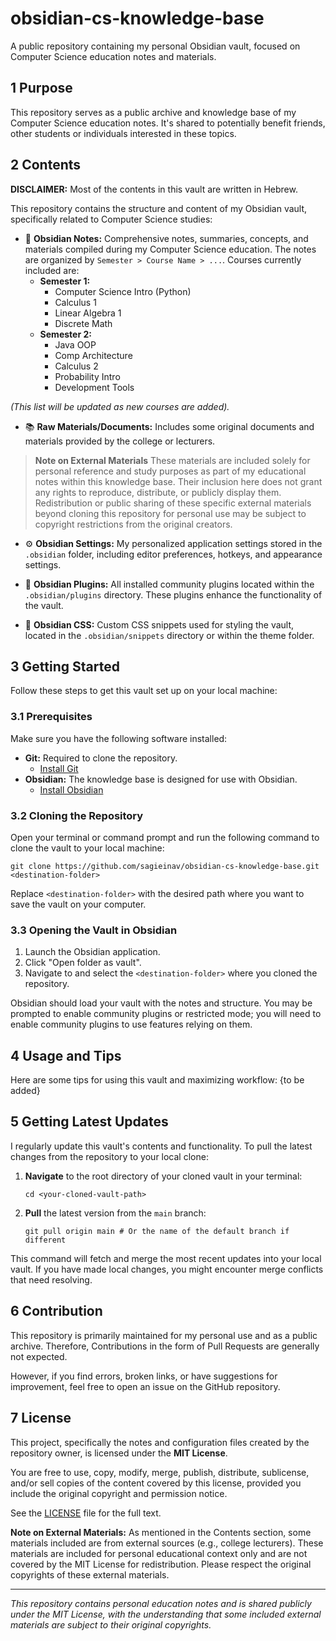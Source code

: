 # obsidian-cs-knowledge-base

A public repository containing my personal Obsidian vault, focused on Computer Science education notes and materials.
## 1 Purpose

This repository serves as a public archive and knowledge base of my Computer Science education notes. It's shared to potentially benefit friends, other students or individuals interested in these topics.
## 2 Contents
**DISCLAIMER:** Most of the contents in this vault are written in Hebrew.

This repository contains the structure and content of my Obsidian vault, specifically related to Computer Science studies:

-   📄 **Obsidian Notes:** Comprehensive notes, summaries, concepts, and materials compiled during my Computer Science education. The notes are organized by `Semester > Course Name > ...`. Courses currently included are:
    -   **Semester 1:**
        -   Computer Science Intro (Python)
        -   Calculus 1
        -   Linear Algebra 1
        -   Discrete Math
    -   **Semester 2:**
        -   Java OOP
        -   Comp Architecture
        -   Calculus 2
        -   Probability Intro
        -   Development Tools

*(This list will be updated as new courses are added).*

-   📚 **Raw Materials/Documents:** Includes some original documents and materials provided by the college or lecturers.
 > **Note on External Materials**
   These materials are included solely for personal reference and study purposes as part of my educational notes within this knowledge base. Their inclusion here does not grant any rights to reproduce, distribute, or publicly display them. Redistribution or public sharing of these specific external materials beyond cloning this repository for personal use may be subject to copyright restrictions from the original creators.


-   ⚙️ **Obsidian Settings:** My personalized application settings stored in the `.obsidian` folder, including editor preferences, hotkeys, and appearance settings.

-   🔌 **Obsidian Plugins:** All installed community plugins located within the `.obsidian/plugins` directory. These plugins enhance the functionality of the vault.

-   🎨 **Obsidian CSS:** Custom CSS snippets used for styling the vault, located in the `.obsidian/snippets` directory or within the theme folder.

## 3 Getting Started

Follow these steps to get this vault set up on your local machine:

### 3.1 Prerequisites

Make sure you have the following software installed:

*   **Git:** Required to clone the repository.
    *   [Install Git](https://git-scm.com/downloads)
*   **Obsidian:** The knowledge base is designed for use with Obsidian.
    *   [Install Obsidian](https://obsidian.md/download)

### 3.2 Cloning the Repository

Open your terminal or command prompt and run the following command to clone the vault to your local machine:

`git clone https://github.com/sagieinav/obsidian-cs-knowledge-base.git <destination-folder>`

Replace `<destination-folder>` with the desired path where you want to save the vault on your computer.

### 3.3 Opening the Vault in Obsidian

1.  Launch the Obsidian application.
2.  Click "Open folder as vault".
3.  Navigate to and select the `<destination-folder>` where you cloned the repository.

Obsidian should load your vault with the notes and structure. You may be prompted to enable community plugins or restricted mode; you will need to enable community plugins to use features relying on them.
## 4 Usage and Tips

Here are some tips for using this vault and maximizing workflow:
{to be added}
## 5 Getting Latest Updates

I regularly update this vault's contents and functionality.
To pull the latest changes from the repository to your local clone:

1.  **Navigate** to the root directory of your cloned vault in your terminal:

    `cd <your-cloned-vault-path>`

2.  **Pull** the latest version from the `main` branch:

    `git pull origin main # Or the name of the default branch if different`


This command will fetch and merge the most recent updates into your local vault. If you have made local changes, you might encounter merge conflicts that need resolving.
## 6 Contribution

This repository is primarily maintained for my personal use and as a public archive. Therefore, Contributions in the form of Pull Requests are generally not expected.

However, if you find errors, broken links, or have suggestions for improvement, feel free to open an issue on the GitHub repository.
## 7 License

This project, specifically the notes and configuration files created by the repository owner, is licensed under the **MIT License**.

You are free to use, copy, modify, merge, publish, distribute, sublicense, and/or sell copies of the content covered by this license, provided you include the original copyright and permission notice.

See the [LICENSE](LICENSE) file for the full text.

**Note on External Materials:** As mentioned in the Contents section, some materials included are from external sources (e.g., college lecturers). These materials are included for personal educational context only and are not covered by the MIT License for redistribution. Please respect the original copyrights of these external materials.

---

*This repository contains personal education notes and is shared publicly under the MIT License, with the understanding that some included external materials are subject to their original copyrights.*